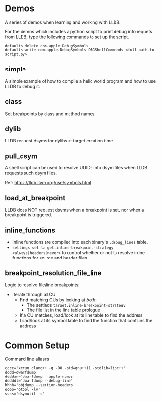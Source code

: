 # Demos
A series of demos when learning and working with LLDB.

For the demos which includes a python script to print debug info requets from LLDB, type the following commands to set up the script.

``````
defaults delete com.apple.DebugSymbols
defaults write com.apple.DebugSymbols DBGShellCommands <full-path-to-script.py>
``````


## simple

A simple example of how to compile a hello world program and how to use LLDB to debug it.


## class

Set breakpoints by class and method names.


## dylib

LLDB request dsyms for dylibs at target creation time.


## pull_dsym

A shell script can be used to resolve UUIDs into dsym files when LLDB requests such dsym files.

Ref: https://lldb.llvm.org/use/symbols.html


## load_at_breakpoint

LLDB does NOT request dsyms when a breakpoint is set, nor when a breakpoint is triggered.


## inline_functions

* Inline functions are compiled into each binary's `.debug_lines` table.
* `settings set target.inline-breakpoint-strategy <always|headers|never>` to control whether or not to resolve inline functions for source and header files.


## breakpoint_resolution_file_line

Logic to resolve file/line breakpoints:
* Iterate through all CU
  * Find matching CUs by looking at *both*:
    * The settings `target.inline-breakpoint-strategy`
    * The file list in the line table prologue
  * If a CU matches, load/look at its line table to find the address
  * Load/look at its symbol table to find the function that contains the address


# Common Setup

Command line aliases
```
cccc='xcrun clang++ -g -O0 -std=gnu++11 -stdlib=libc++'
dddd=dwarfdump
ddddan='dwarfdump --apple-names'
dddddl='dwarfdump --debug-line'
hhhh='objdump --section-headers'
oooo='otool -lv'
ssss='dsymutil -s'
```
